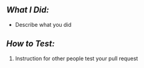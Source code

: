 ## ***What I Did:***
- Describe what you did

## ***How to Test:***
1. Instruction for other people test your pull request